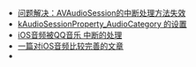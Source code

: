 * [问题解决：AVAudioSession的中断处理方法失效](https://blog.csdn.net/lixing333/article/details/50333553)
* [kAudioSessionProperty_AudioCategory 的设置](www.bubuko.com/infodetail-1422227.html)
* [iOS音频被QQ音乐 中断的处理](https://www.jianshu.com/p/e24e90a9c708)
* [一篇对iOS音频比较完善的文章](https://blog.csdn.net/mandagod/article/details/80603376)
* 